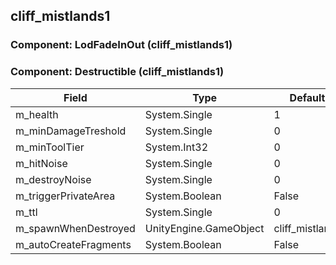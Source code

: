 ## cliff_mistlands1

### Component: LodFadeInOut (cliff_mistlands1)

### Component: Destructible (cliff_mistlands1)

|Field|Type|Default Value|
|-----|----|-------------|
|m_health|System.Single|1|
|m_minDamageTreshold|System.Single|0|
|m_minToolTier|System.Int32|0|
|m_hitNoise|System.Single|0|
|m_destroyNoise|System.Single|0|
|m_triggerPrivateArea|System.Boolean|False|
|m_ttl|System.Single|0|
|m_spawnWhenDestroyed|UnityEngine.GameObject|cliff_mistlands1_frac|
|m_autoCreateFragments|System.Boolean|False|

